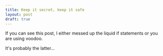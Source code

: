 ```yaml
---
title: Keep it secret, keep it safe
layout: post
draft: true
---
```

If you can see this post, I either messed up the liquid if statements or you are using voodoo.

It's probably the latter...
